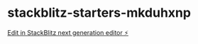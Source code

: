 # stackblitz-starters-mkduhxnp

[Edit in StackBlitz next generation editor ⚡️](https://stackblitz.com/~/github.com/Atanurag/stackblitz-starters-mkduhxnp)